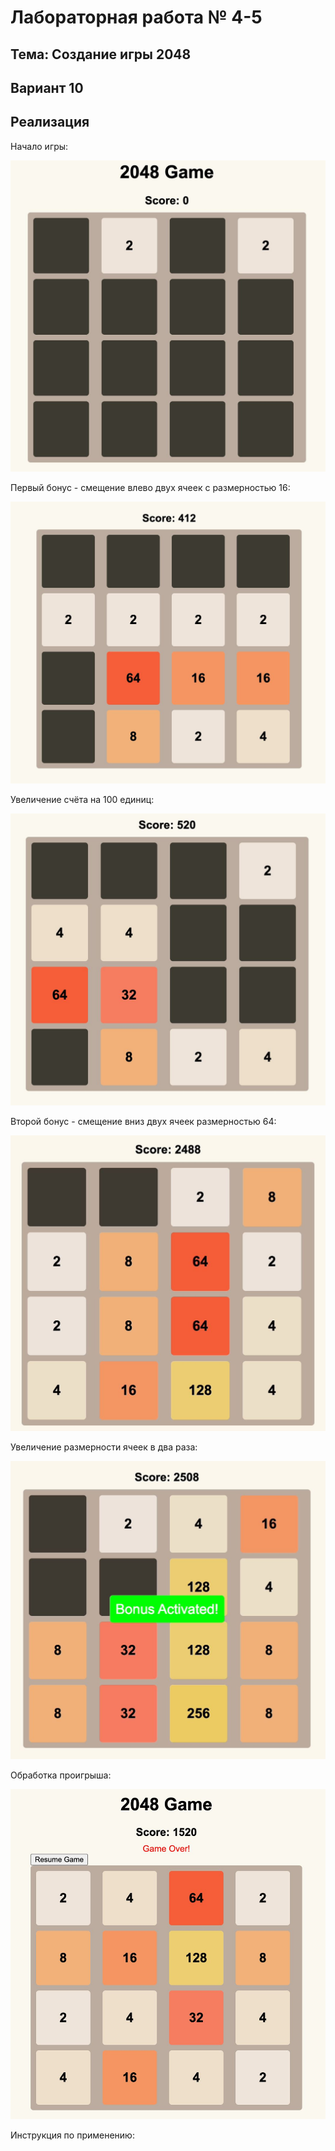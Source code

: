 # Лабораторная работа № 4-5

## Тема: Создание игры 2048

## Вариант 10

## Реализация

Начало игры:

   ![nonlin](images/game_start.png)

Первый бонус - смещение влево двух ячеек с размерностью 16:

   ![nonlin](images/bonus_16_before.png)

Увеличение счёта на 100 единиц:

   ![nonlin](images/bonus_16_after.png)

Второй бонус - смещение вниз двух ячеек размерностью 64:

   ![nonlin](images/bonus_64_before.png)

Увеличение размерности ячеек в два раза:

   ![nonlin](images/bonus_64_after.png)

Обработка проигрыша:

   ![nonlin](images/game_over.png)

Инструкция по применению: